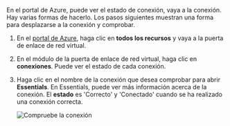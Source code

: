En el portal de Azure, puede ver el estado de conexión, vaya a la conexión. Hay varias formas de hacerlo. Los pasos siguientes muestran una forma para desplazarse a la conexión y comprobar.

1. En el [portal de Azure](http://portal.azure.com), haga clic en **todos los recursos** y vaya a la puerta de enlace de red virtual.
2. En el módulo de la puerta de enlace de red virtual, haga clic en **conexiones**. Puede ver el estado de cada conexión.
3. Haga clic en el nombre de la conexión que desea comprobar para abrir **Essentials**. En Essentials, puede ver más información acerca de la conexión. El **estado** es 'Correcto' y 'Conectado' cuando se ha realizado una conexión correcta.

    ![Compruebe la conexión](./media/vpn-gateway-verify-connection-portal-rm-include/connectionsucceeded.png)